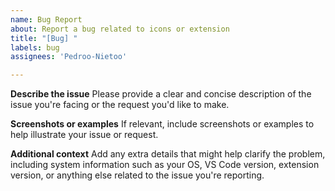 ```yaml
---
name: Bug Report
about: Report a bug related to icons or extension
title: "[Bug] "
labels: bug
assignees: 'Pedroo-Nietoo'

---
```


**Describe the issue**
Please provide a clear and concise description of the issue you're facing or the request you'd like to make.

**Screenshots or examples**
If relevant, include screenshots or examples to help illustrate your issue or request.

**Additional context**
Add any extra details that might help clarify the problem, including system information such as your OS, VS Code version, extension version, or anything else related to the issue you're reporting.